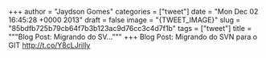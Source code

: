
+++
author = "Jaydson Gomes"
categories = ["tweet"]
date = "Mon Dec 02 16:45:28 +0000 2013"
draft = false
image = "{TWEET_IMAGE}"
slug = "85bdfb725b79cb64f7b3b123ac9d76cc3c4d7f1b"
tags = ["tweet"]
title = """Blog Post: Migrando do SV..."""
+++
Blog Post: Migrando do SVN para o GIT http://t.co/Y8cLJrilly
